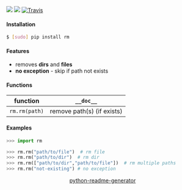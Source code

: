 <!--
https://pypi.org/project/readme-generator/
https://pypi.org/project/python-readme-generator/
-->

[![](https://img.shields.io/pypi/pyversions/rm.svg?longCache=True)](https://pypi.org/project/rm/)
[![](https://img.shields.io/pypi/v/rm.svg?maxAge=3600)](https://pypi.org/project/rm/)
[![Travis](https://api.travis-ci.org/looking-for-a-job/rm.py.svg?branch=master)](https://travis-ci.org/looking-for-a-job/rm.py/)

#### Installation
```bash
$ [sudo] pip install rm
```

#### Features
- removes **dirs** and **files**
- **no exception** - skip if path not exists

#### Functions
function|`__doc__`
-|-
`rm.rm(path)` |remove path(s) (if exists)

#### Examples
```python
>>> import rm

>>> rm.rm("path/to/file")  # rm file
>>> rm.rm("path/to/dir")  # rm dir
>>> rm.rm(["path/to/dir","path/to/file"])  # rm multiple paths
>>> rm.rm("not-existing") # no exception
```

<p align="center">
    <a href="https://pypi.org/project/python-readme-generator/">python-readme-generator</a>
</p>